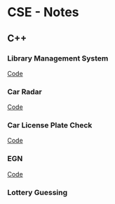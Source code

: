 # CSE - Notes
## C++ 

### Library Management System 
[Code](Library.cpp)

### Car Radar 
[Code](Radar.cpp)

### Car License Plate Check
[Code](LicensePlate.cpp)

### EGN
[Code](EGN.cpp)

### Lottery Guessing

